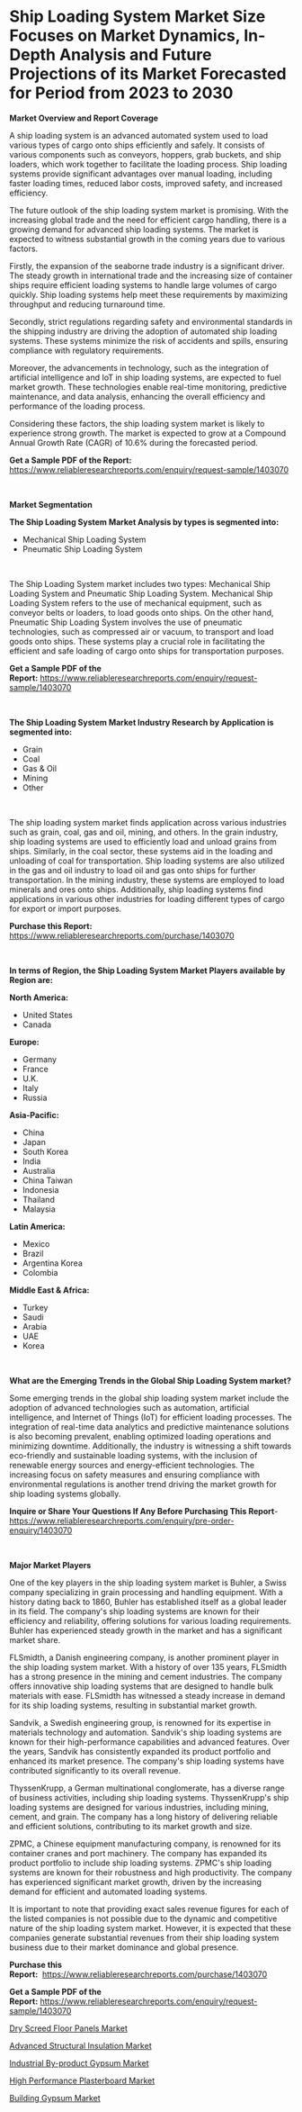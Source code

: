 <p><h1>Ship Loading System Market Size Focuses on Market Dynamics, In-Depth Analysis and Future Projections of its Market Forecasted for Period from 2023 to 2030</h1></p><p><strong>Market Overview and Report Coverage</strong></p>
<p><p>A ship loading system is an advanced automated system used to load various types of cargo onto ships efficiently and safely. It consists of various components such as conveyors, hoppers, grab buckets, and ship loaders, which work together to facilitate the loading process. Ship loading systems provide significant advantages over manual loading, including faster loading times, reduced labor costs, improved safety, and increased efficiency.</p><p>The future outlook of the ship loading system market is promising. With the increasing global trade and the need for efficient cargo handling, there is a growing demand for advanced ship loading systems. The market is expected to witness substantial growth in the coming years due to various factors.</p><p>Firstly, the expansion of the seaborne trade industry is a significant driver. The steady growth in international trade and the increasing size of container ships require efficient loading systems to handle large volumes of cargo quickly. Ship loading systems help meet these requirements by maximizing throughput and reducing turnaround time.</p><p>Secondly, strict regulations regarding safety and environmental standards in the shipping industry are driving the adoption of automated ship loading systems. These systems minimize the risk of accidents and spills, ensuring compliance with regulatory requirements.</p><p>Moreover, the advancements in technology, such as the integration of artificial intelligence and IoT in ship loading systems, are expected to fuel market growth. These technologies enable real-time monitoring, predictive maintenance, and data analysis, enhancing the overall efficiency and performance of the loading process.</p><p>Considering these factors, the ship loading system market is likely to experience strong growth. The market is expected to grow at a Compound Annual Growth Rate (CAGR) of 10.6% during the forecasted period.</p></p>
<p><strong>Get a Sample PDF of the Report:</strong> <a href="https://www.reliableresearchreports.com/enquiry/request-sample/1403070">https://www.reliableresearchreports.com/enquiry/request-sample/1403070</a></p>
<p>&nbsp;</p>
<p><strong>Market Segmentation</strong></p>
<p><strong>The Ship Loading System Market Analysis by types is segmented into:</strong></p>
<p><ul><li>Mechanical Ship Loading System</li><li>Pneumatic Ship Loading System</li></ul></p>
<p>&nbsp;</p>
<p><p>The Ship Loading System market includes two types: Mechanical Ship Loading System and Pneumatic Ship Loading System. Mechanical Ship Loading System refers to the use of mechanical equipment, such as conveyor belts or loaders, to load goods onto ships. On the other hand, Pneumatic Ship Loading System involves the use of pneumatic technologies, such as compressed air or vacuum, to transport and load goods onto ships. These systems play a crucial role in facilitating the efficient and safe loading of cargo onto ships for transportation purposes.</p></p>
<p><strong>Get a Sample PDF of the Report:</strong>&nbsp;<a href="https://www.reliableresearchreports.com/enquiry/request-sample/1403070">https://www.reliableresearchreports.com/enquiry/request-sample/1403070</a></p>
<p>&nbsp;</p>
<p><strong>The Ship Loading System Market Industry Research by Application is segmented into:</strong></p>
<p><ul><li>Grain</li><li>Coal</li><li>Gas & Oil</li><li>Mining</li><li>Other</li></ul></p>
<p>&nbsp;</p>
<p><p>The ship loading system market finds application across various industries such as grain, coal, gas and oil, mining, and others. In the grain industry, ship loading systems are used to efficiently load and unload grains from ships. Similarly, in the coal sector, these systems aid in the loading and unloading of coal for transportation. Ship loading systems are also utilized in the gas and oil industry to load oil and gas onto ships for further transportation. In the mining industry, these systems are employed to load minerals and ores onto ships. Additionally, ship loading systems find applications in various other industries for loading different types of cargo for export or import purposes.</p></p>
<p><strong>Purchase this Report:</strong>&nbsp; <a href="https://www.reliableresearchreports.com/purchase/1403070">https://www.reliableresearchreports.com/purchase/1403070</a></p>
<p>&nbsp;</p>
<p><strong>In terms of Region, the Ship Loading System Market Players available by Region are:</strong></p>
<p>
    <p> <strong> North America: </strong>
        <ul>
            <li>United States</li>
            <li>Canada</li>
        </ul>
        </p> 
    <p> <strong> Europe: </strong>
        <ul>
            <li>Germany</li>
            <li>France</li>
            <li>U.K.</li>
            <li>Italy</li>
            <li>Russia</li>
        </ul>
        </p> 
    <p> <strong> Asia-Pacific: </strong>
        <ul>
            <li>China</li>
            <li>Japan</li>
            <li>South Korea</li>
            <li>India</li>
            <li>Australia</li>
            <li>China Taiwan</li>
            <li>Indonesia</li>
            <li>Thailand</li>
            <li>Malaysia</li>
        </ul>
        </p> 
    <p> <strong> Latin America: </strong>
        <ul>
            <li>Mexico</li>
            <li>Brazil</li>
            <li>Argentina Korea</li>
            <li>Colombia</li>
        </ul>
        </p> 
    <p> <strong> Middle East & Africa: </strong>
        <ul>
            <li>Turkey</li>
            <li>Saudi</li>
            <li>Arabia</li>
            <li>UAE</li>
            <li>Korea</li>
        </ul>
    </p>
    </p>
<p>&nbsp;</p>
<p><strong>What are the Emerging Trends in the Global Ship Loading System market?</strong></p>
<p><p>Some emerging trends in the global ship loading system market include the adoption of advanced technologies such as automation, artificial intelligence, and Internet of Things (IoT) for efficient loading processes. The integration of real-time data analytics and predictive maintenance solutions is also becoming prevalent, enabling optimized loading operations and minimizing downtime. Additionally, the industry is witnessing a shift towards eco-friendly and sustainable loading systems, with the inclusion of renewable energy sources and energy-efficient technologies. The increasing focus on safety measures and ensuring compliance with environmental regulations is another trend driving the market growth for ship loading systems globally.</p></p>
<p><strong>Inquire or Share Your Questions If Any Before Purchasing This Report</strong>- <a href="https://www.reliableresearchreports.com/enquiry/pre-order-enquiry/1403070">https://www.reliableresearchreports.com/enquiry/pre-order-enquiry/1403070</a></p>
<p>&nbsp;</p>
<p><strong>Major Market Players</strong></p>
<p><p>One of the key players in the ship loading system market is Buhler, a Swiss company specializing in grain processing and handling equipment. With a history dating back to 1860, Buhler has established itself as a global leader in its field. The company's ship loading systems are known for their efficiency and reliability, offering solutions for various loading requirements. Buhler has experienced steady growth in the market and has a significant market share.</p><p>FLSmidth, a Danish engineering company, is another prominent player in the ship loading system market. With a history of over 135 years, FLSmidth has a strong presence in the mining and cement industries. The company offers innovative ship loading systems that are designed to handle bulk materials with ease. FLSmidth has witnessed a steady increase in demand for its ship loading systems, resulting in substantial market growth.</p><p>Sandvik, a Swedish engineering group, is renowned for its expertise in materials technology and automation. Sandvik's ship loading systems are known for their high-performance capabilities and advanced features. Over the years, Sandvik has consistently expanded its product portfolio and enhanced its market presence. The company's ship loading systems have contributed significantly to its overall revenue.</p><p>ThyssenKrupp, a German multinational conglomerate, has a diverse range of business activities, including ship loading systems. ThyssenKrupp's ship loading systems are designed for various industries, including mining, cement, and grain. The company has a long history of delivering reliable and efficient solutions, contributing to its market growth and size.</p><p>ZPMC, a Chinese equipment manufacturing company, is renowned for its container cranes and port machinery. The company has expanded its product portfolio to include ship loading systems. ZPMC's ship loading systems are known for their robustness and high productivity. The company has experienced significant market growth, driven by the increasing demand for efficient and automated loading systems.</p><p>It is important to note that providing exact sales revenue figures for each of the listed companies is not possible due to the dynamic and competitive nature of the ship loading system market. However, it is expected that these companies generate substantial revenues from their ship loading system business due to their market dominance and global presence.</p></p>
<p><strong>Purchase this Report:</strong>&nbsp;&nbsp;<a href="https://www.reliableresearchreports.com/purchase/1403070">https://www.reliableresearchreports.com/purchase/1403070</a></p>
<p></p>
<p><strong>Get a Sample PDF of the Report:</strong>&nbsp;<a href="https://www.reliableresearchreports.com/enquiry/request-sample/1403070">https://www.reliableresearchreports.com/enquiry/request-sample/1403070</a></p>
<p><p><a href="https://medium.com/@the.strong.zer0/dry-screed-floor-panels-nbsp-market-focuses-on-market-share-size-and-projected-forecast-till-2030-04570c2cace5">Dry Screed Floor Panels Market</a></p><p><a href="https://medium.com/@viksingh034/decoding-advanced-structural-insulation-market-metrics-market-share-trends-and-growth-patterns-e826790bd686">Advanced Structural Insulation Market</a></p><p><a href="https://medium.com/@hotspotelectronicsstore/industrial-by-product-gypsum-market-size-and-market-trends-complete-industry-overview-2023-to-28108e572599">Industrial By-product Gypsum Market</a></p><p><a href="https://medium.com/@humanhydrohq/high-performance-plasterboard-market-analysis-and-sze-forecasted-for-period-from-2023-to-2030-88620b195bf4">High Performance Plasterboard Market</a></p><p><a href="https://medium.com/@reportmines/building-gypsum-market-insights-into-market-cagr-market-trends-and-growth-strategies-8e3b430068c6">Building Gypsum Market</a></p></p>